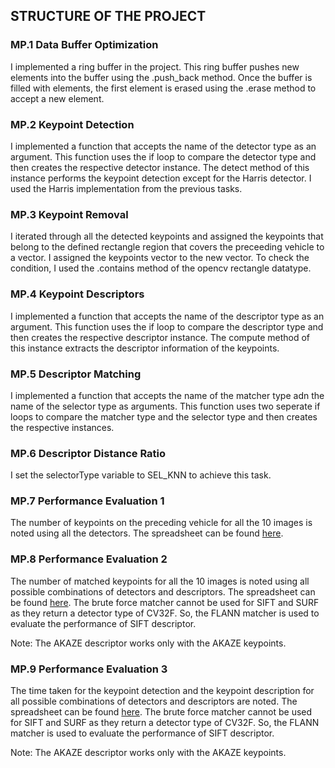 ## STRUCTURE OF THE PROJECT

### MP.1 Data Buffer Optimization
I implemented a ring buffer in the project. This ring buffer pushes new elements into the buffer using the .push_back method. Once the buffer is filled with elements, the first element is erased using the .erase method to accept a new element.

### MP.2 Keypoint Detection
I implemented a function that accepts the name of the detector type as an argument. This function uses the if loop to compare the detector type and then creates the respective detector instance. The detect method of this instance performs the keypoint detection except for the Harris detector. I used the Harris implementation from the previous tasks.

### MP.3 Keypoint Removal
I iterated through all the detected keypoints and assigned the keypoints that belong to the defined rectangle region that covers the preceeding vehicle to a vector. I assigned the keypoints vector to the new vector. To check the condition, I used the .contains method of the opencv rectangle datatype.

### MP.4 Keypoint Descriptors
I implemented a function that accepts the name of the descriptor type as an argument. This function uses the if loop to compare the descriptor type and then creates the respective descriptor instance. The compute method of this instance extracts the descriptor information of the keypoints.

### MP.5 Descriptor Matching
I implemented a function that accepts the name of the matcher type adn the name of the selector type as arguments. This function uses two seperate if loops to compare the matcher type and the selector type and then creates the respective instances.

### MP.6 Descriptor Distance Ratio
I set the selectorType variable to SEL_KNN to achieve this task.

### MP.7 Performance Evaluation 1
The number of keypoints on the preceding vehicle for all the 10 images is noted using all the detectors. The spreadsheet can be found [here](https://docs.google.com/spreadsheets/d/15qEtsSWv-XniI4dRZ2-61Og1NYlPFjXcrW8nvQn6bCE/edit?usp=sharing).

### MP.8 Performance Evaluation 2
The number of matched keypoints for all the 10 images is noted using all possible combinations of detectors and descriptors. The spreadsheet can be found [here](https://docs.google.com/spreadsheets/d/1KYlkYlA_ZU0UDF6EnyGotkld0H7ZZLEd35ISgXYXDEY/edit?usp=sharing). The brute force matcher cannot be used for SIFT and SURF as they return a detector type of CV32F. So, the FLANN matcher is used to evaluate the performance of SIFT descriptor.

Note: The AKAZE descriptor works only with the AKAZE keypoints.

### MP.9 Performance Evaluation 3
The time taken for the keypoint detection and the keypoint description for all possible combinations of detectors and descriptors are noted. The spreadsheet can be found [here](https://docs.google.com/spreadsheets/d/18-SBzx40RkORlJZxLgujBo-0tTDJEQNIy9swjK9hjMA/edit?usp=sharing). The brute force matcher cannot be used for SIFT and SURF as they return a detector type of CV32F. So, the FLANN matcher is used to evaluate the performance of SIFT descriptor.

Note: The AKAZE descriptor works only with the AKAZE keypoints.
